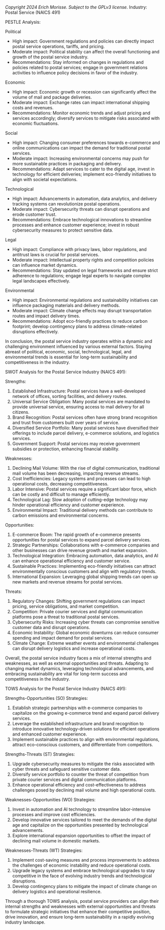 *Copyright 2024 Erich Morisse.  Subject to the GPLv3 license.*
Industry: Postal Service (NAICS 491)

PESTLE Analysis:

Political
- High impact: Government regulations and policies can directly impact postal service operations, tariffs, and pricing.
- Moderate impact: Political stability can affect the overall functioning and growth of the postal service industry.
- Recommendations: Stay informed on changes in regulations and policies related to postal services; engage in government relations activities to influence policy decisions in favor of the industry.

Economic
- High impact: Economic growth or recession can significantly affect the volume of mail and package deliveries.
- Moderate impact: Exchange rates can impact international shipping costs and revenues.
- Recommendations: Monitor economic trends and adjust pricing and services accordingly; diversify services to mitigate risks associated with economic fluctuations.

Social
- High impact: Changing consumer preferences towards e-commerce and online communications can impact the demand for traditional postal services.
- Moderate impact: Increasing environmental concerns may push for more sustainable practices in packaging and delivery.
- Recommendations: Adapt services to cater to the digital age, invest in technology for efficient deliveries; implement eco-friendly initiatives to align with societal expectations.

Technological
- High impact: Advancements in automation, data analytics, and delivery tracking systems can revolutionize postal operations.
- Moderate impact: Cybersecurity threats can disrupt operations and erode customer trust.
- Recommendations: Embrace technological innovations to streamline processes and enhance customer experience; invest in robust cybersecurity measures to protect sensitive data.

Legal
- High impact: Compliance with privacy laws, labor regulations, and antitrust laws is crucial for postal services.
- Moderate impact: Intellectual property rights and competition policies can influence market dynamics.
- Recommendations: Stay updated on legal frameworks and ensure strict adherence to regulations; engage legal experts to navigate complex legal landscapes effectively.

Environmental
- High impact: Environmental regulations and sustainability initiatives can influence packaging materials and delivery methods.
- Moderate impact: Climate change effects may disrupt transportation routes and impact delivery times.
- Recommendations: Adopt eco-friendly practices to reduce carbon footprint; develop contingency plans to address climate-related disruptions effectively.

In conclusion, the postal service industry operates within a dynamic and challenging environment influenced by various external factors. Staying abreast of political, economic, social, technological, legal, and environmental trends is essential for long-term sustainability and competitiveness in the industry.

SWOT Analysis for the Postal Service Industry (NAICS 491):

Strengths:
1. Established Infrastructure: Postal services have a well-developed network of offices, sorting facilities, and delivery routes.
2. Universal Service Obligation: Many postal services are mandated to provide universal service, ensuring access to mail delivery for all citizens.
3. Brand Recognition: Postal services often have strong brand recognition and trust from customers built over years of service.
4. Diversified Service Portfolio: Many postal services have diversified their offerings to include parcel delivery, e-commerce solutions, and logistics services.
5. Government Support: Postal services may receive government subsidies or protection, enhancing financial stability.

Weaknesses:
1. Declining Mail Volume: With the rise of digital communication, traditional mail volume has been decreasing, impacting revenue streams.
2. Cost Inefficiencies: Legacy systems and processes can lead to high operational costs, decreasing competitiveness.
3. Labor Intensive: Postal services require a significant labor force, which can be costly and difficult to manage efficiently.
4. Technological Lag: Slow adoption of cutting-edge technology may hinder operational efficiency and customer experience.
5. Environmental Impact: Traditional delivery methods can contribute to carbon emissions and environmental concerns.

Opportunities:
1. E-commerce Boom: The rapid growth of e-commerce presents opportunities for postal services to expand parcel delivery services.
2. Strategic Partnerships: Collaborations with e-commerce companies and other businesses can drive revenue growth and market expansion.
3. Technological Integration: Embracing automation, data analytics, and AI can enhance operational efficiency and customer service.
4. Sustainable Practices: Implementing eco-friendly initiatives can attract environmentally conscious customers and align with regulatory trends.
5. International Expansion: Leveraging global shipping trends can open up new markets and revenue streams for postal services.

Threats:
1. Regulatory Changes: Shifting government regulations can impact pricing, service obligations, and market competition.
2. Competition: Private courier services and digital communication platforms pose a threat to traditional postal services.
3. Cybersecurity Risks: Increasing cyber threats can compromise sensitive customer data and disrupt operations.
4. Economic Instability: Global economic downturns can reduce consumer spending and impact demand for postal services.
5. Climate Change: Extreme weather events and environmental challenges can disrupt delivery logistics and increase operational costs.

Overall, the postal service industry faces a mix of internal strengths and weaknesses, as well as external opportunities and threats. Adapting to changing market dynamics, leveraging technological advancements, and embracing sustainability are vital for long-term success and competitiveness in the industry.

TOWS Analysis for the Postal Service Industry (NAICS 491):

Strengths-Opportunities (SO) Strategies:
1. Establish strategic partnerships with e-commerce companies to capitalize on the growing e-commerce trend and expand parcel delivery services.
2. Leverage the established infrastructure and brand recognition to introduce innovative technology-driven solutions for efficient operations and enhanced customer experience.
3. Implement sustainable practices to align with environmental regulations, attract eco-conscious customers, and differentiate from competitors.

Strengths-Threats (ST) Strategies:
1. Upgrade cybersecurity measures to mitigate the risks associated with cyber threats and safeguard sensitive customer data.
2. Diversify service portfolio to counter the threat of competition from private courier services and digital communication platforms.
3. Enhance operational efficiency and cost-effectiveness to address challenges posed by declining mail volume and high operational costs.

Weaknesses-Opportunities (WO) Strategies:
1. Invest in automation and AI technology to streamline labor-intensive processes and improve cost efficiencies.
2. Develop innovative services tailored to meet the demands of the digital age and capitalize on the opportunities presented by technological advancements.
3. Explore international expansion opportunities to offset the impact of declining mail volume in domestic markets.

Weaknesses-Threats (WT) Strategies:
1. Implement cost-saving measures and process improvements to address the challenges of economic instability and reduce operational costs.
2. Upgrade legacy systems and embrace technological upgrades to stay competitive in the face of evolving industry trends and technological disruptions.
3. Develop contingency plans to mitigate the impact of climate change on delivery logistics and operational resilience.

Through a thorough TOWS analysis, postal service providers can align their internal strengths and weaknesses with external opportunities and threats to formulate strategic initiatives that enhance their competitive position, drive innovation, and ensure long-term sustainability in a rapidly evolving industry landscape.

